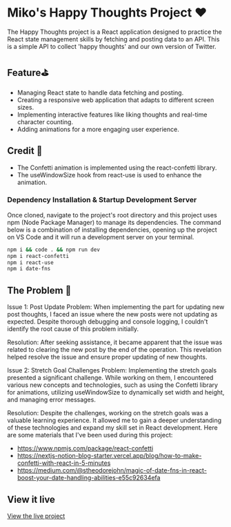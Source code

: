 # Miko's Happy Thoughts Project ❤️
The Happy Thoughts project is a React application designed to practice the React state management skills by fetching and posting data to an API. This is a simple API to collect 'happy thoughts' and our own version of Twitter.


## Feature⛳️
- Managing React state to handle data fetching and posting.
- Creating a responsive web application that adapts to different screen sizes.
- Implementing interactive features like liking thoughts and real-time character counting.
- Adding animations for a more engaging user experience.

## Credit 🍁
- The Confetti animation is implemented using the react-confetti library.
- The useWindowSize hook from react-use is used to enhance the animation.

### Dependency Installation & Startup Development Server
Once cloned, navigate to the project's root directory and this project uses npm (Node Package Manager) to manage its dependencies.
The command below is a combination of installing dependencies, opening up the project on VS Code and it will run a development server on your terminal.

```bash
npm i && code . && npm run dev
npm i react-confetti 
npm i react-use
npm i date-fns
```

## The Problem 💪
Issue 1: Post Update
Problem: When implementing the part for updating new post thoughts, I faced an issue where the new posts were not updating as expected. Despite thorough debugging and console logging, I couldn't identify the root cause of this problem initially.

Resolution: After seeking assistance, it became apparent that the issue was related to clearing the new post by the end of the operation. This revelation helped resolve the issue and ensure proper updating of new thoughts.

Issue 2: Stretch Goal Challenges
Problem: Implementing the stretch goals presented a significant challenge. While working on them, I encountered various new concepts and technologies, such as using the Confetti library for animations, utilizing useWindowSize to dynamically set width and height, and managing error messages.

Resolution: Despite the challenges, working on the stretch goals was a valuable learning experience. It allowed me to gain a deeper understanding of these technologies and expand my skill set in React development.
Here are some materials that I've been used during this project:
- https://www.npmjs.com/package/react-confetti
- https://nextjs-notion-blog-starter.vercel.app/blog/how-to-make-confetti-with-react-in-5-minutes
- https://medium.com/@stheodorejohn/magic-of-date-fns-in-react-boost-your-date-handling-abilities-e55c92634efa

## View it live
[View the live project](https://mikos-happy-thoughts.netlify.app/)


